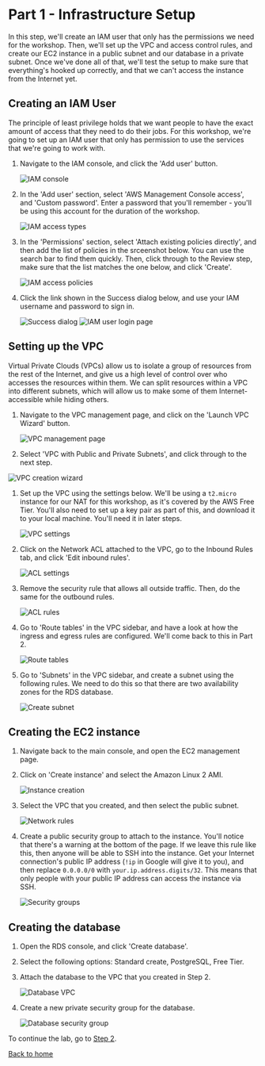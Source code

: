 # Part 1 - Infrastructure Setup

In this step, we'll create an IAM user that only has the permissions we need for the workshop.  Then, we'll set up the VPC and access control rules, and create our EC2 instance in a public subnet and our database in a private subnet.  Once we've done all of that, we'll test the setup to make sure that everything's hooked up correctly, and that we can't access the instance from the Internet yet.

## Creating an IAM User

The principle of least privilege holds that we want people to have the exact amount of access that they need to do their jobs.  For this workshop, we're going to set up an IAM user that only has permission to use the services that we're going to work with.

1. Navigate to the IAM console, and click the 'Add user' button.

    ![IAM console](1-iampage.png)

1. In the 'Add user' section, select 'AWS Management Console access', and 'Custom password'.  Enter a password that you'll remember - you'll be using this account for the duration of the workshop.

    ![IAM access types](2-accesstype.png)

1. In the 'Permissions' section, select 'Attach existing policies directly', and then add the list of policies in the srceenshot below.  You can use the search bar to find them quickly.  Then, click through to the Review step, make sure that the list matches the one below, and click 'Create'.

    ![IAM access policies](3-accesspolicies.png)

1. Click the link shown in the Success dialog below, and use your IAM username and password to sign in.

    ![Success dialog](4-success.png)
    ![IAM user login page](4-iamlogin.png)

## Setting up the VPC

Virtual Private Clouds (VPCs) allow us to isolate a group of resources from the rest of the Internet, and give us a high level of control over who accesses the resources within them.  We can split resources within a VPC into different subnets, which will allow us to make some of them Internet-accessible while hiding others.

1. Navigate to the VPC management page, and click on the 'Launch VPC Wizard' button.

    ![VPC management page](5-vpc.png)

1. Select 'VPC with Public and Private Subnets', and click through to the next step.

![VPC creation wizard](6-vpctype.png)

1. Set up the VPC using the settings below.  We'll be using a `t2.micro` instance for our NAT for this workshop, as it's covered by the AWS Free Tier.  You'll also need to set up a key pair as part of this, and download it to your local machine.  You'll need it in later steps.

    ![VPC settings](7-vpcsettings.png)

1. Click on the Network ACL attached to the VPC, go to the Inbound Rules tab, and click 'Edit inbound rules'.

    ![ACL settings](8-aclsettings.png)

1. Remove the security rule that allows all outside traffic.  Then, do the same for the outbound rules.

    ![ACL rules](9-lockdown.png)

1. Go to 'Route tables' in the VPC sidebar, and have a look at how the ingress and egress rules are configured.  We'll come back to this in Part 2.

    ![Route tables](10-routetables.png)

1. Go to 'Subnets' in the VPC sidebar, and create a subnet using the following rules.  We need to do this so that there are two availability zones for the RDS database.

    ![Create subnet](11-subnet.png)

## Creating the EC2 instance

1. Navigate back to the main console, and open the EC2 management page.

1. Click on 'Create instance' and select the Amazon Linux 2 AMI.

    ![Instance creation](12-ec2.png)

1. Select the VPC that you created, and then select the public subnet.

    ![Network rules](13-ec2public.png)

1. Create a public security group to attach to the instance.  You'll notice that there's a warning at the bottom of the page.  If we leave this rule like this, then anyone will be able to SSH into the instance.  Get your Internet connection's public IP address (`!ip` in Google will give it to you), and then replace `0.0.0.0/0` with `your.ip.address.digits/32`.  This means that only people with your public IP address can access the instance via SSH.

    ![Security groups](14-ec2sg.png)

## Creating the database

1. Open the RDS console, and click 'Create database'.

1. Select the following options: Standard create, PostgreSQL, Free Tier.

1. Attach the database to the VPC that you created in Step 2.

    ![Database VPC](15-databasevpc.png)

1. Create a new private security group for the database.

    ![Database security group](16-database.png)

To continue the lab, go to [Step 2](../Step2).

[Back to home](../README.md)
